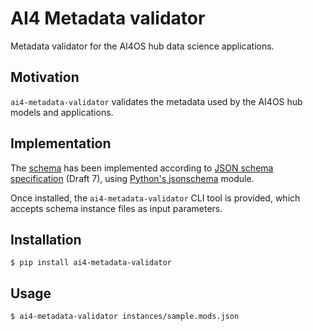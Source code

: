 # AI4 Metadata validator

Metadata validator for the AI4OS hub data science applications.

## Motivation

`ai4-metadata-validator` validates the metadata used by the AI4OS hub models
and applications.

## Implementation

The [schema](schemata/ai4-apps.json) has been implemented according to [JSON
schema specification](https://json-schema.org/) (Draft 7), using [Python's
jsonschema](https://pypi.org/project/jsonschema/) module.

Once installed, the `ai4-metadata-validator` CLI tool is provided, which
accepts schema instance files as input parameters.

## Installation
```
$ pip install ai4-metadata-validator
```

## Usage
```
$ ai4-metadata-validator instances/sample.mods.json
```

